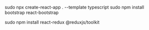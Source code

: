 sudo npx create-react-app . --template typescript 
sudo npm install bootstrap react-bootstrap

sudo npm install react-redux @reduxjs/toolkit